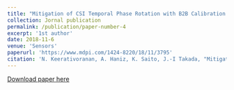```yaml
---
title: "Mitigation of CSI Temporal Phase Rotation with B2B Calibration Method for Fine-Grained Motion Detection Analysis on Commodity Wi-Fi Devices"
collection: Jornal publication
permalink: /publication/paper-number-4
excerpt: '1st author'
date: 2018-11-6
venue: 'Sensors'
paperurl: 'https://www.mdpi.com/1424-8220/18/11/3795'
citation: 'N. Keerativoranan, A. Haniz, K. Saito, J.-I Takada, "Mitigation of CSI Temporal Phase Rotation with B2B Calibration Method for Fine-Grained Motion Detection Analysis on Commodity Wi-Fi Devices," <i>Sensors</i>, vol. 18, no. pp. 1-18, Nov. 2018'
---
```


[Download paper here](https://www.mdpi.com/1424-8220/18/11/3795/pdf)




